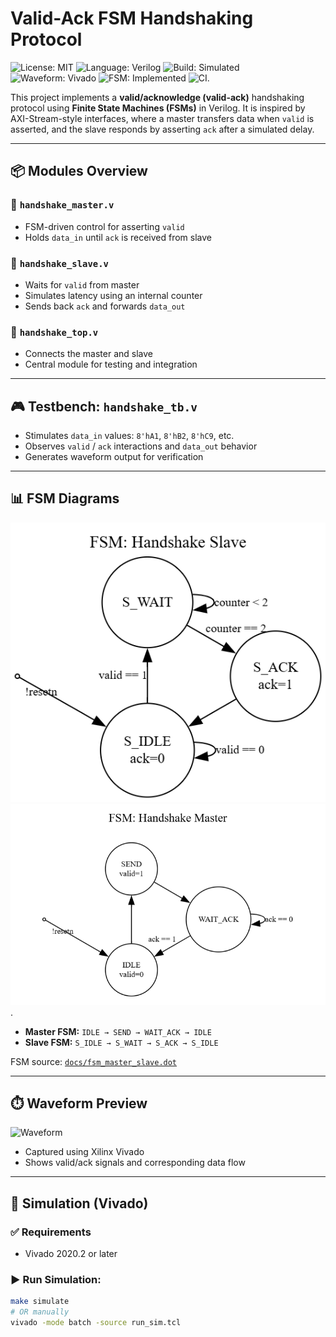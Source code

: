 # Valid-Ack FSM Handshaking Protocol

![License: MIT](https://img.shields.io/badge/License-MIT-blue.svg)
![Language: Verilog](https://img.shields.io/badge/language-Verilog-yellow.svg)
![Build: Simulated](https://img.shields.io/badge/build-simulated-green)
![Waveform: Vivado](https://img.shields.io/badge/waveform-Vivado-blue)
![FSM: Implemented](https://img.shields.io/badge/FSM-Implemented-red)
![CI](https://github.com/SayantanMandal2000/rtl-interface-designs/blob/main/.github/workflows/sim.yml/badge.svg).

This project implements a **valid/acknowledge (valid-ack)** handshaking protocol using **Finite State Machines (FSMs)** in Verilog. It is inspired by AXI-Stream-style interfaces, where a master transfers data when `valid` is asserted, and the slave responds by asserting `ack` after a simulated delay.


---

## 📦 Modules Overview

### 🔷 `handshake_master.v`
- FSM-driven control for asserting `valid`
- Holds `data_in` until `ack` is received from slave

### 🔷 `handshake_slave.v`
- Waits for `valid` from master
- Simulates latency using an internal counter
- Sends back `ack` and forwards `data_out`

### 🔷 `handshake_top.v`
- Connects the master and slave
- Central module for testing and integration

---

## 🎮 Testbench: `handshake_tb.v`

- Stimulates `data_in` values: `8'hA1`, `8'hB2`, `8'hC9`, etc.
- Observes `valid` / `ack` interactions and `data_out` behavior
- Generates waveform output for verification

---

## 📊 FSM Diagrams

![FSM Diagram](valid_ack_fsm_handshake/docs/HandShakeSlave_FSM.png)
![FSM Diagram](valid_ack_fsm_handshake/docs/HandShakeMaster_FSM.png).

- **Master FSM:** `IDLE → SEND → WAIT_ACK → IDLE`
- **Slave FSM:** `S_IDLE → S_WAIT → S_ACK → S_IDLE`

FSM source: [`docs/fsm_master_slave.dot`](docs/fsm_master_slave.dot)

---

## ⏱️ Waveform Preview

![Waveform](docs/HandShakewaveform.png)

- Captured using Xilinx Vivado
- Shows valid/ack signals and corresponding data flow

---

## 🚀 Simulation (Vivado)

### ✅ Requirements
- Vivado 2020.2 or later

### ▶ Run Simulation:

```bash
make simulate
# OR manually
vivado -mode batch -source run_sim.tcl
